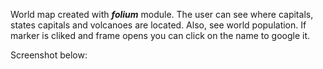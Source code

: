 World map created with ***folium*** module. The user can see where capitals, states capitals and volcanoes are located. Also, see world population. If marker is cliked and frame opens you can click on the name to google it.

Screenshot below:
